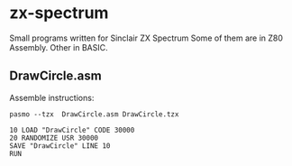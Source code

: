 # zx-spectrum
Small programs written for Sinclair ZX Spectrum
Some of them are in Z80 Assembly. Other in BASIC.

## DrawCircle.asm
Assemble instructions:

```
pasmo --tzx  DrawCircle.asm DrawCircle.tzx
```

```
10 LOAD "DrawCircle" CODE 30000
20 RANDOMIZE USR 30000
SAVE "DrawCircle" LINE 10
RUN
```

